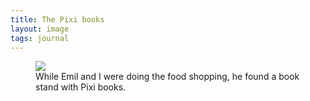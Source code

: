 ```yaml
---
title: The Pixi books
layout: image
tags: journal
---
```

<figure class="rg:split">
<img src="/img/journal/IMG_0367.jpg">
<figcaption>While Emil and I were doing the food shopping, he found a book stand with Pixi books.</figcaption>
</figure>